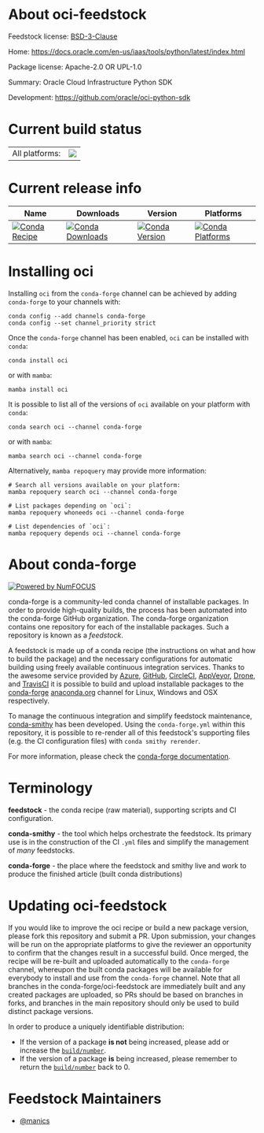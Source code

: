 About oci-feedstock
===================

Feedstock license: [BSD-3-Clause](https://github.com/conda-forge/oci-feedstock/blob/main/LICENSE.txt)

Home: https://docs.oracle.com/en-us/iaas/tools/python/latest/index.html

Package license: Apache-2.0 OR UPL-1.0

Summary: Oracle Cloud Infrastructure Python SDK

Development: https://github.com/oracle/oci-python-sdk

Current build status
====================


<table><tr><td>All platforms:</td>
    <td>
      <a href="https://dev.azure.com/conda-forge/feedstock-builds/_build/latest?definitionId=17929&branchName=main">
        <img src="https://dev.azure.com/conda-forge/feedstock-builds/_apis/build/status/oci-feedstock?branchName=main">
      </a>
    </td>
  </tr>
</table>

Current release info
====================

| Name | Downloads | Version | Platforms |
| --- | --- | --- | --- |
| [![Conda Recipe](https://img.shields.io/badge/recipe-oci-green.svg)](https://anaconda.org/conda-forge/oci) | [![Conda Downloads](https://img.shields.io/conda/dn/conda-forge/oci.svg)](https://anaconda.org/conda-forge/oci) | [![Conda Version](https://img.shields.io/conda/vn/conda-forge/oci.svg)](https://anaconda.org/conda-forge/oci) | [![Conda Platforms](https://img.shields.io/conda/pn/conda-forge/oci.svg)](https://anaconda.org/conda-forge/oci) |

Installing oci
==============

Installing `oci` from the `conda-forge` channel can be achieved by adding `conda-forge` to your channels with:

```
conda config --add channels conda-forge
conda config --set channel_priority strict
```

Once the `conda-forge` channel has been enabled, `oci` can be installed with `conda`:

```
conda install oci
```

or with `mamba`:

```
mamba install oci
```

It is possible to list all of the versions of `oci` available on your platform with `conda`:

```
conda search oci --channel conda-forge
```

or with `mamba`:

```
mamba search oci --channel conda-forge
```

Alternatively, `mamba repoquery` may provide more information:

```
# Search all versions available on your platform:
mamba repoquery search oci --channel conda-forge

# List packages depending on `oci`:
mamba repoquery whoneeds oci --channel conda-forge

# List dependencies of `oci`:
mamba repoquery depends oci --channel conda-forge
```


About conda-forge
=================

[![Powered by
NumFOCUS](https://img.shields.io/badge/powered%20by-NumFOCUS-orange.svg?style=flat&colorA=E1523D&colorB=007D8A)](https://numfocus.org)

conda-forge is a community-led conda channel of installable packages.
In order to provide high-quality builds, the process has been automated into the
conda-forge GitHub organization. The conda-forge organization contains one repository
for each of the installable packages. Such a repository is known as a *feedstock*.

A feedstock is made up of a conda recipe (the instructions on what and how to build
the package) and the necessary configurations for automatic building using freely
available continuous integration services. Thanks to the awesome service provided by
[Azure](https://azure.microsoft.com/en-us/services/devops/), [GitHub](https://github.com/),
[CircleCI](https://circleci.com/), [AppVeyor](https://www.appveyor.com/),
[Drone](https://cloud.drone.io/welcome), and [TravisCI](https://travis-ci.com/)
it is possible to build and upload installable packages to the
[conda-forge](https://anaconda.org/conda-forge) [anaconda.org](https://anaconda.org/)
channel for Linux, Windows and OSX respectively.

To manage the continuous integration and simplify feedstock maintenance,
[conda-smithy](https://github.com/conda-forge/conda-smithy) has been developed.
Using the ``conda-forge.yml`` within this repository, it is possible to re-render all of
this feedstock's supporting files (e.g. the CI configuration files) with ``conda smithy rerender``.

For more information, please check the [conda-forge documentation](https://conda-forge.org/docs/).

Terminology
===========

**feedstock** - the conda recipe (raw material), supporting scripts and CI configuration.

**conda-smithy** - the tool which helps orchestrate the feedstock.
                   Its primary use is in the construction of the CI ``.yml`` files
                   and simplify the management of *many* feedstocks.

**conda-forge** - the place where the feedstock and smithy live and work to
                  produce the finished article (built conda distributions)


Updating oci-feedstock
======================

If you would like to improve the oci recipe or build a new
package version, please fork this repository and submit a PR. Upon submission,
your changes will be run on the appropriate platforms to give the reviewer an
opportunity to confirm that the changes result in a successful build. Once
merged, the recipe will be re-built and uploaded automatically to the
`conda-forge` channel, whereupon the built conda packages will be available for
everybody to install and use from the `conda-forge` channel.
Note that all branches in the conda-forge/oci-feedstock are
immediately built and any created packages are uploaded, so PRs should be based
on branches in forks, and branches in the main repository should only be used to
build distinct package versions.

In order to produce a uniquely identifiable distribution:
 * If the version of a package **is not** being increased, please add or increase
   the [``build/number``](https://docs.conda.io/projects/conda-build/en/latest/resources/define-metadata.html#build-number-and-string).
 * If the version of a package **is** being increased, please remember to return
   the [``build/number``](https://docs.conda.io/projects/conda-build/en/latest/resources/define-metadata.html#build-number-and-string)
   back to 0.

Feedstock Maintainers
=====================

* [@manics](https://github.com/manics/)


